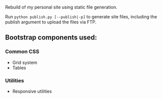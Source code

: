 Rebuild of my personal site using static file generation.

Run `python publish.py [--publish|-p]` to generate site files, including the publish argument to upload the files via FTP.

## Bootstrap components used:

### Common CSS

* Grid system
* Tables

### Utilities

* Responsive utilities